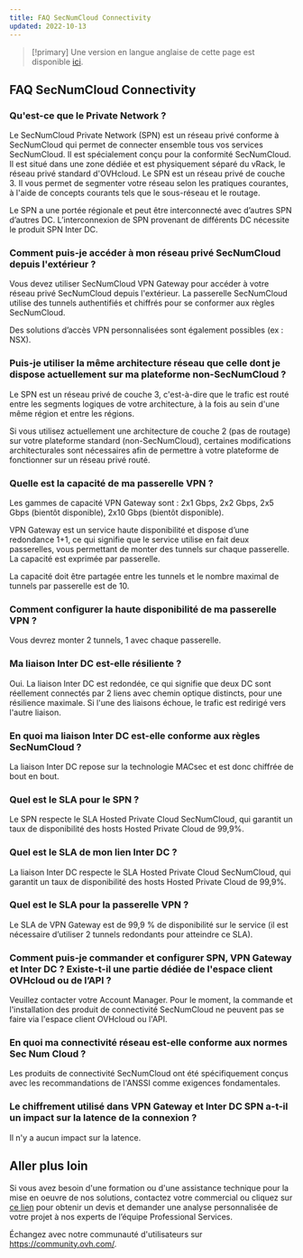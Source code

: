 ```yaml
---
title: FAQ SecNumCloud Connectivity
updated: 2022-10-13
---
```


> [!primary]
> Une version en langue anglaise de cette page est disponible [ici](/pages/hosted_private_cloud/hosted_private_cloud_powered_by_vmware/snc-connectivity-faq).
>


## FAQ SecNumCloud Connectivity

### Qu'est-ce que le Private Network ?

Le SecNumCloud Private Network (SPN) est un réseau privé conforme à SecNumCloud qui permet de connecter ensemble tous vos services SecNumCloud. Il est spécialement conçu pour la conformité SecNumCloud. Il est situé dans une zone dédiée et est physiquement séparé du vRack, le réseau privé standard d'OVHcloud. Le SPN est un réseau privé de couche 3. Il vous permet de segmenter votre réseau selon les pratiques courantes, à l'aide de concepts courants tels que le sous-réseau et le routage.

Le SPN a une portée régionale et peut être interconnecté avec d’autres SPN d’autres DC. L’interconnexion de SPN provenant de différents DC nécessite le produit SPN Inter DC.

### Comment puis-je accéder à mon réseau privé SecNumCloud depuis l'extérieur ?

Vous devez utiliser SecNumCloud VPN Gateway pour accéder à votre réseau privé SecNumCloud depuis l'extérieur. La passerelle SecNumCloud utilise des tunnels authentifiés et chiffrés pour se conformer aux règles SecNumCloud.

Des solutions d’accès VPN personnalisées sont également possibles (ex : NSX).

### Puis-je utiliser la même architecture réseau que celle dont je dispose actuellement sur ma plateforme non-SecNumCloud ?

Le SPN est un réseau privé de couche 3, c'est-à-dire que le trafic est routé entre les segments logiques de votre architecture, à la fois au sein d'une même région et entre les régions.

Si vous utilisez actuellement une architecture de couche 2 (pas de routage) sur votre plateforme standard (non-SecNumCloud), certaines modifications architecturales sont nécessaires afin de permettre à votre plateforme de fonctionner sur un réseau privé routé.

### Quelle est la capacité de ma passerelle VPN ?

Les gammes de capacité VPN Gateway sont : 2x1 Gbps, 2x2 Gbps, 2x5 Gbps (bientôt disponible), 2x10 Gbps (bientôt disponible).

VPN Gateway est un service haute disponibilité et dispose d’une redondance 1+1, ce qui signifie que le service utilise en fait deux passerelles, vous permettant de monter des tunnels sur chaque passerelle. La capacité est exprimée par passerelle.

La capacité doit être partagée entre les tunnels et le nombre maximal de tunnels par passerelle est de 10.

### Comment configurer la haute disponibilité de ma passerelle VPN ?

Vous devrez monter 2 tunnels, 1 avec chaque passerelle.

### Ma liaison Inter DC est-elle résiliente ?

Oui. La liaison Inter DC est redondée, ce qui signifie que deux DC sont réellement connectés par 2 liens avec chemin optique distincts, pour une résilience maximale. Si l'une des liaisons échoue, le trafic est redirigé vers l'autre liaison.

### En quoi ma liaison Inter DC est-elle conforme aux règles SecNumCloud ?

La liaison Inter DC repose sur la technologie MACsec et est donc chiffrée de bout en bout.

### Quel est le SLA pour le SPN ?

Le SPN respecte le SLA Hosted Private Cloud SecNumCloud, qui garantit un taux de disponibilité des hosts Hosted Private Cloud de 99,9%.

### Quel est le SLA de mon lien Inter DC ?

La liaison Inter DC respecte le SLA Hosted Private Cloud SecNumCloud, qui garantit un taux de disponibilité des hosts Hosted Private Cloud de 99,9%.

### Quel est le SLA pour la passerelle VPN ?

Le SLA de VPN Gateway est de 99,9 % de disponibilité sur le service (il est nécessaire d’utiliser 2 tunnels redondants pour atteindre ce SLA).

### Comment puis-je commander et configurer SPN, VPN Gateway et Inter DC ? Existe-t-il une partie dédiée de l'espace client OVHcloud ou de l’API ?

Veuillez contacter votre Account Manager. Pour le moment, la commande et l'installation des produit de connectivité SecNumCloud ne peuvent pas se faire via l'espace client OVHcloud ou l'API.

### En quoi ma connectivité réseau est-elle conforme aux normes Sec Num Cloud ?

Les produits de connectivité SecNumCloud ont été spécifiquement conçus avec les recommandations de l'ANSSI comme exigences fondamentales.

### Le chiffrement utilisé dans VPN Gateway et Inter DC SPN a-t-il un impact sur la latence de la connexion ?

Il n'y a aucun impact sur la latence.

## Aller plus loin

Si vous avez besoin d'une formation ou d'une assistance technique pour la mise en oeuvre de nos solutions, contactez votre commercial ou cliquez sur [ce lien](https://www.ovhcloud.com/fr/professional-services/) pour obtenir un devis et demander une analyse personnalisée de votre projet à nos experts de l’équipe Professional Services. 

Échangez avec notre communauté d'utilisateurs sur <https://community.ovh.com/>.
